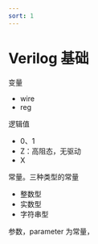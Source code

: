 ```yaml
---
sort: 1
---
```

# Verilog 基础


变量
- wire 
- reg

逻辑值
- 0、1
- Z：高阻态，无驱动
- X

常量。三种类型的常量
- 整数型
- 实数型
- 字符串型

参数，parameter 为常量，





